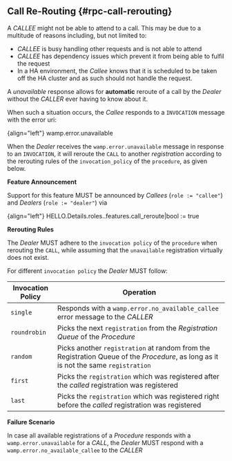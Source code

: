 ## Call Re-Routing {#rpc-call-rerouting}

A _CALLEE_ might not be able to attend to a call. This may be due to a multitude of reasons including, but not limited to:

- _CALLEE_ is busy handling other requests and is not able to attend
- _CALLEE_ has dependency issues which prevent it from being able to fulfil the request
- In a HA environment, the _Callee_ knows that it is scheduled to be taken off the HA cluster and as such should not handle the request.

A _unavailable_ response allows for **automatic** reroute of a call by the _Dealer_ without the _CALLER_ ever having to know about it.

When such a situation occurs, the _Callee_ responds to a `INVOCATION` message with the error uri:

{align="left"}
wamp.error.unavailable

When the _Dealer_ receives the `wamp.error.unavailable` message in response to an `INVOCATION`, it will reroute the `CALL` to another _registration_ according to the rerouting rules of the `invocation_policy` of the `procedure`, as given below.

**Feature Announcement**

Support for this feature MUST be announced by _Callees_ (`role := "callee"`) and _Dealers_ (`role := "dealer"`) via

{align="left"}
HELLO.Details.roles.<role>.features.call_reroute|bool := true

**Rerouting Rules**

The _Dealer_ MUST adhere to the `invocation policy` of the `procedure` when rerouting the `CALL`, while assuming that the `unavailable` registration virtually does not exist.

For different `invocation policy` the _Dealer_ MUST follow:

| Invocation Policy | Operation                                                                                                                           |
| ----------------- | ----------------------------------------------------------------------------------------------------------------------------------- |
| `single`          | Responds with a `wamp.error.no_available_callee` error message to the _CALLER_                                                      |
| `roundrobin`      | Picks the next `registration` from the _Registration Queue_ of the _Procedure_                                                      |
| `random`          | Picks another `registration` at random from the Registration Queue of the _Procedure_, as long as it is not the same `registration` |
| `first`           | Picks the `registration` which was registered after the _called_ registration was registered                                        |
| `last`            | Picks the `registration` which was registered right before the _called_ registration was registered                                 |

**Failure Scenario**

In case all available registrations of a _Procedure_ responds with a `wamp.error.unavailable` for a _CALL_, the _Dealer_ MUST respond with a `wamp.error.no_available_callee` to the _CALLER_
